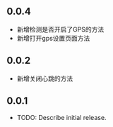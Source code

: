 ## 0.0.4

* 新增检测是否开启了GPS的方法
* 新增打开gps设置页面方法

## 0.0.2

* 新增关闭心跳的方法

## 0.0.1

* TODO: Describe initial release.

